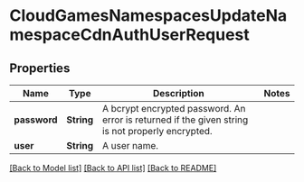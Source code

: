 # CloudGamesNamespacesUpdateNamespaceCdnAuthUserRequest

## Properties

Name | Type | Description | Notes
------------ | ------------- | ------------- | -------------
**password** | **String** | A bcrypt encrypted password. An error is returned if the given string is not properly encrypted. | 
**user** | **String** | A user name. | 

[[Back to Model list]](../README.md#documentation-for-models) [[Back to API list]](../README.md#documentation-for-api-endpoints) [[Back to README]](../README.md)


